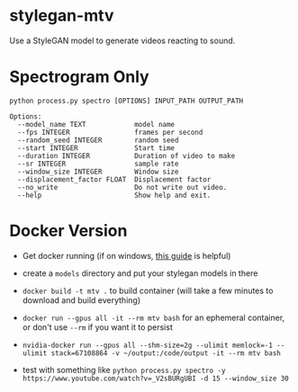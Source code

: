 # stylegan-mtv
Use a StyleGAN model to generate videos reacting to sound.

# Spectrogram Only
```
python process.py spectro [OPTIONS] INPUT_PATH OUTPUT_PATH

Options:
  --model_name TEXT            model name
  --fps INTEGER                frames per second
  --random_seed INTEGER        random seed
  --start INTEGER              Start time
  --duration INTEGER           Duration of video to make
  --sr INTEGER                 sample rate
  --window_size INTEGER        Window size
  --displacement_factor FLOAT  Displacement factor
  --no_write                   Do not write out video.
  --help                       Show help and exit.
```

# Docker Version
- Get docker running (if on windows, [this guide](https://docs.nvidia.com/cuda/wsl-user-guide/index.html#setting-containers)
  is helpful)
- create a `models` directory and put your stylegan models in there
- `docker build -t mtv .` to build container (will take a few minutes to download and build everything)
- `docker run --gpus all -it --rm mtv bash` for an ephemeral container, or don't use `--rm` if you want it to persist

- `nvidia-docker run --gpus all --shm-size=2g --ulimit memlock=-1 --ulimit stack=67108864 -v ~/output:/code/output -it --rm mtv bash`
- test with something like `python process.py spectro -y https://www.youtube.com/watch?v=_V2sBURgUBI -d 15 --window_size 30`